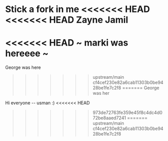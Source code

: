 Stick a fork in me
<<<<<<< HEAD
<<<<<<< HEAD
Zayne Jamil
=======
<<<<<<< HEAD
~ marki was hereeee ~
=======
George was here
>>>>>>> upstream/main
>>>>>>> cf4cef230e82a6cab11303b0be9428be1fe7c2f8
=======
George was her

Hi everyone -- usman :)
<<<<<<< HEAD
>>>>>>> 973de72763fe359e45f8c4dc4d072be8aaed7241
=======
>>>>>>> upstream/main
>>>>>>> cf4cef230e82a6cab11303b0be9428be1fe7c2f8
